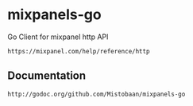 mixpanels-go
============

Go Client for mixpanel http API 

`https://mixpanel.com/help/reference/http`

Documentation
-------------

`http://godoc.org/github.com/Mistobaan/mixpanels-go`